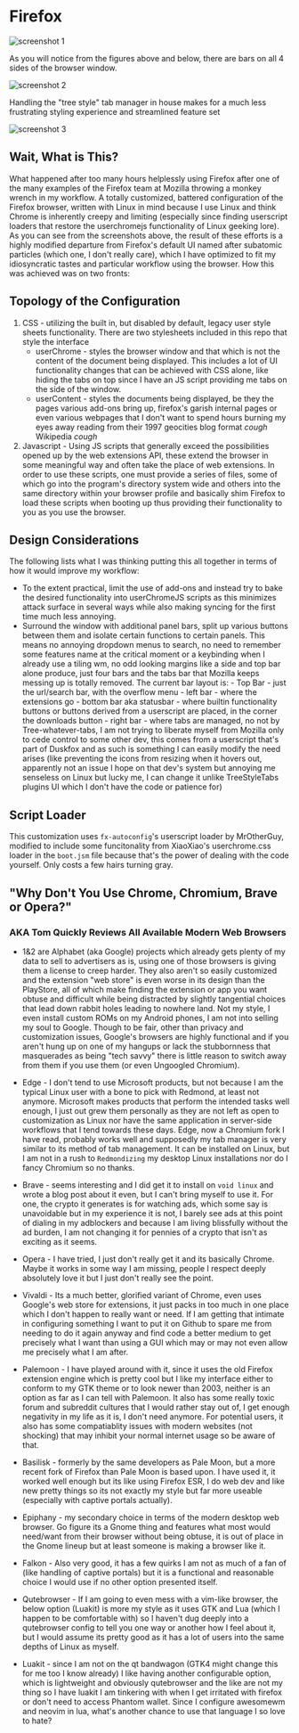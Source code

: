 # Firefox

<img src="assets/1.png" alt="screenshot 1">

<p>As you will notice from the figures above and below, there are bars on all 4 sides of the browser window.</p>

<img src="assets/2.png" alt="screenshot 2">
<p>Handling the "tree style" tab manager in house makes for a much less frustrating styling experience and streamlined feature set</p>
<img src="assets/3.png" alt="screenshot 3">

## Wait, What is This?

What happened after too many hours helplessly using Firefox after one of the many examples of the Firefox team at Mozilla throwing a monkey wrench in my workflow. A totally customized, battered configuration of the Firefox browser, written with Linux in mind because I use Linux and think Chrome is inherently creepy and limiting (especially since finding userscript loaders that restore the userchromejs functionality of Linux geeking lore). As you can see from the screenshots above, the result of these efforts is a highly modified departure from Firefox's default UI named after subatomic particles (which one, I don't really care), which I have optimized to fit my idiosyncratic tastes and particular workflow using the browser. How this was achieved was on two fronts:

## Topology of the Configuration

1. CSS - utilizing the built in, but disabled by default, legacy user style sheets functionality. There are two stylesheets included in this repo that style the interface
    - userChrome - styles the browser window and that which is not the content of the document being displayed. This includes a lot of UI functionality changes that can be achieved with CSS alone, like hiding the tabs on top since I have an JS script providing me tabs on the side of the window.
    - userContent -  styles the documents being displayed, be they the pages various add-ons bring up, firefox's garish internal pages or even various webpages that I don't want to spend hours burning my eyes away reading from their 1997 geocities blog format *cough* Wikipedia *cough*
2. Javascript - Using JS scripts that generally exceed the possibilities opened up by the web extensions API, these extend the browser in some meaningful way and often take the place of web extensions. In order to use these scripts, one must provide a series of files, some of which go into the program's directory system wide and others into the same directory within your browser profile and basically shim Firefox to load these scripts when booting up thus providing their functionality to you as you use the browser.

## Design Considerations

The following lists what I was thinking putting this all together in terms of how it would improve my workflow:

  - To the extent practical, limit the use of add-ons and instead try to bake the desired functionality into userChromeJS scripts as this minimizes attack surface in several ways while also making syncing for the first time much less annoying.
  - Surround the window with additional panel bars, split up various buttons between them and isolate certain functions to certain panels. This means no annoying dropdown menus to search, no need to remember some features name at the critical moment or a keybinding when I already use a tiling wm, no odd looking margins like a side and top bar alone produce, just four bars and the tabs bar that Mozilla keeps messing up is totally removed. The current bar layout is:
        - Top Bar - just the url/search bar, with the overflow menu
        - left bar - where the extensions go
        - bottom bar aka statusbar - where builtin functionality buttons or buttons derived from a userscript are placed, in the corner the downloads button
        - right bar - where tabs are managed, no not by Tree-whatever-tabs, I am not trying to liberate myself from Mozilla only to cede control to some other dev, this comes from a userscript that's part of Duskfox and as such is something I can easily modify the need arises (like preventing the icons from resizing when it hovers out, apparently not an issue I hope on that dev's system but annoying me senseless on Linux but lucky me, I can change it unlike TreeStyleTabs plugins UI which I don't have the code or patience for)

## Script Loader

This customization uses `fx-autoconfig`'s userscript loader by MrOtherGuy, modified to include some funcitonality from XiaoXiao's userchrome.css loader in the `boot.jsm` file because that's the power of dealing with the code yourself. Only costs a few hairs turning gray.

## "Why Don't You Use Chrome, Chromium, Brave or Opera?"
###  AKA Tom Quickly Reviews All Available Modern Web Browsers

- 1&2 are Alphabet (aka Google) projects which already gets plenty of my data to sell to advertisers as is, using one of those browsers is giving them a license to creep harder. They also aren't so easily customized and the extension "web store" is even worse in its design than the PlayStore, all of which make finding the extension or app you want obtuse and difficult while being distracted by slightly tangential choices that lead down rabbit holes leading to nowhere land. Not my style, I even install custom ROMs on my Android phones, I am not into selling my soul to Google. Though to be fair, other than privacy and customization issues, Google's browsers are highly functional and if you aren't hung up on one of my hangups or lack the stubbornness that masquerades as being "tech savvy" there is little reason to switch away from them if you use them (or even Ungoogled Chromium).

- Edge - I don't tend to use Microsoft products, but not because I am the typical Linux user with a bone to pick with Redmond, at least not anymore. Microsoft makes products that perform the intended tasks well enough, I just out grew them personally as they are not left as open to customization as Linux nor have the same application in server-side workflows that I tend towards these days. Edge, now a Chromium fork I have read, probably works well and supposedly my tab manager is very similar to its method of tab management. It can be installed on Linux, but I am not in a rush to `Redmondizing` my desktop Linux installations nor do I fancy Chromium so no thanks.  

- Brave - seems interesting and I did get it to install on `void linux` and wrote a blog post about it even, but I can't bring myself to use it. For one, the crypto it generates is for watching ads, which some say is unavoidable but in my experience it is not, I barely see ads at this point of dialing in my adblockers and because I am living blissfully without the ad burden, I am not changing it for pennies of a crypto that isn't as exciting as it seems. 

- Opera - I have tried, I just don't really get it and its basically Chrome. Maybe it works in some way I am missing, people I respect deeply absolutely love it but I just don't really see the point. 

- Vivaldi - Its a much better, glorified variant of Chrome, even uses Google's web store for extensions, it just packs in too much in one place which I don't happen to really want or need. If I am getting that intimate in configuring something I want to put it on Github to spare me from needing to do it again anyway and find code a better medium to get precisely what I want than using a GUI which may or may not even allow me precisely what I am after.

- Palemoon - I have played around with it, since it uses the old Firefox extension engine which is pretty cool but I like my interface either to conform to my GTK theme or to look newer than 2003, neither is an option as far as I can tell with Palemoon. It also has some really toxic forum and subreddit cultures that I would rather stay out of, I get enough negativity in my life as it is, I don't need anymore. For potential users, it also has some compatiablity issues with modern websites (not shocking) that may inhibit your normal internet usage so be aware of that. 

- Basilisk - formerly by the same developers as Pale Moon, but a more recent fork of Firefox than Pale Moon is based upon. I have used it, it worked well enough but its like using Firefox ESR, I do web dev and like new pretty things so its not exactly my style but far more useable (especially with captive portals actually).

- Epiphany - my secondary choice in terms of the modern desktop web browser. Go figure its a Gnome thing and features what most would need/want from their browser without being obtuse, it is out of place in the Gnome lineup but at least someone is making a browser like it. 

- Falkon - Also very good, it has a few quirks I am not as much of a fan of (like handling of captive portals) but it is a functional and reasonable choice I would use if no other option presented itself. 

- Qutebrowser - If I am going to even mess with a vim-like browser, the below option (Luakit) is more my style as it uses GTK and Lua (which I happen to be comfortable with) so I haven't dug deeply into a qutebrowser config to tell you one way or another how I feel about it, but I would assume its pretty good as it has a lot of users into the same depths of Linux as myself.

- Luakit - since I am not on the qt bandwagon (GTK4 might change this for me too I know already) I like having another configurable option, which is lightweight and obviously qutebrowser and the like are not my thing so I have luakit I am tinkering with when I get irritated with firefox or don't need to access Phantom wallet. Since I configure awesomewm and neovim in lua, what's another chance to use that language I so love to hate?
